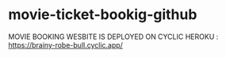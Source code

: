 # movie-ticket-bookig-github

MOVIE BOOKING WESBITE IS DEPLOYED ON CYCLIC HEROKU : https://brainy-robe-bull.cyclic.app/
